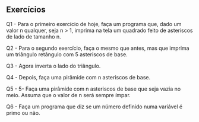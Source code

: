 ## Exercícios

Q1 - Para o primeiro exercício de hoje, faça um programa que, dado um valor n qualquer, seja n > 1, imprima na tela um quadrado feito de asteriscos de lado de tamanho n.

Q2 - Para o segundo exercício, faça o mesmo que antes, mas que imprima um triângulo retângulo com 5 asteriscos de base.

Q3 - Agora inverta o lado do triângulo. 

Q4 - Depois, faça uma pirâmide com n asteriscos de base.

Q5 - 5- Faça uma pirâmide com n asteriscos de base que seja vazia no meio. Assuma que o valor de n será sempre ímpar.

Q6 - Faça um programa que diz se um número definido numa variável é primo ou não.